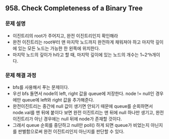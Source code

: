## 958. Check Completeness of a Binary Tree
### 문제 설명
- 이진트리의 root가 주어지고, 완전 이진트리인지 확인해라
- 완전 이진트리는 root부터 맨 마지막 노드까지 완전하게 채워져야 하고 마지막 깊이에 있는 모든 노드는 가능한 한 왼쪽에 위치한다.
- 마지막 노드의 깊이가 h라고 할 때, 마지막 깊이에 있는 노드의 개수는 1~2^h개이다.
​
### 문제 해결 과정
- bfs를 사용해서 푸는 문제이다.
- 우선 bfs 돌면서 node의 left, right 값을 queue에 저장한다. node != null인 경우에만 queue에 left와 right 값을 추가해준다.
- 완전이진트리는 중간에 null 값이 생기면 안되기 때문에 queue를 순회하면서 node.val를 맨 뒤에 붙이다 보면 완전 이진트리는 맨 뒤에 null 하나만 생기고, 완전 이진트리가 아닌 경우에는 null 뒤에 node가 존재할 것이다.
- 그래서 queue 순회를 중단하고 null만 poll() 하게 되면 queue가 비었는지 아닌지를 판별함으로써 완전 이진트리인지 아닌지를 판단할 수 있다.